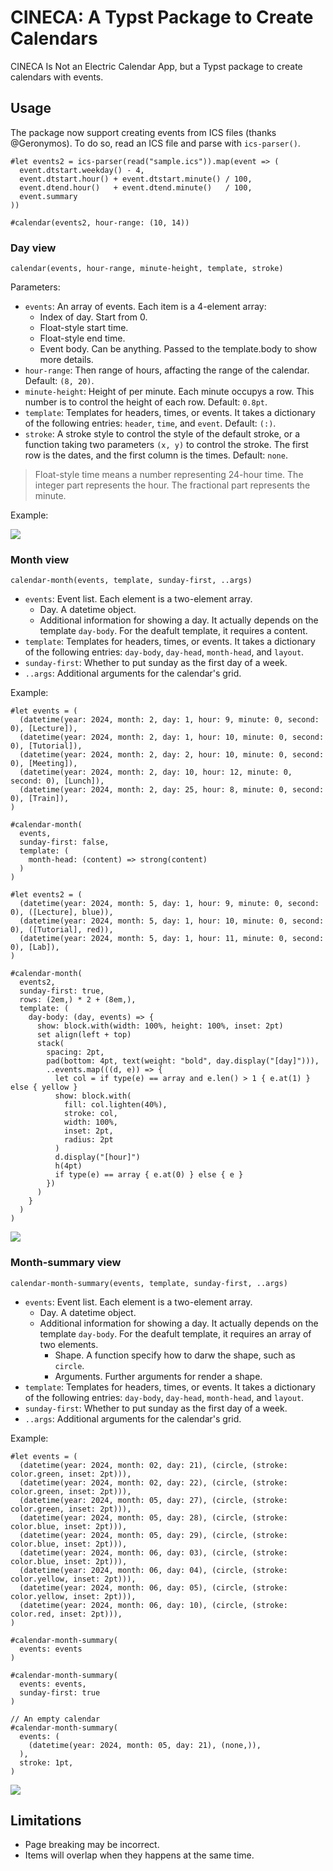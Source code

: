 # CINECA: A Typst Package to Create Calendars

CINECA Is Not an Electric Calendar App, but a Typst package to create calendars with events.

## Usage

The package now support creating events from ICS files (thanks @Geronymos).
To do so, read an ICS file and parse with `ics-parser()`.

```typst
#let events2 = ics-parser(read("sample.ics")).map(event => (
  event.dtstart.weekday() - 4, 
  event.dtstart.hour() + event.dtstart.minute() / 100,
  event.dtend.hour()   + event.dtend.minute()   / 100,
  event.summary
))

#calendar(events2, hour-range: (10, 14))
```

### Day view

`calendar(events, hour-range, minute-height, template, stroke)`

Parameters:

- `events`: An array of events. Each item is a 4-element array:
  - Index of day. Start from 0.
  - Float-style start time.
  - Float-style end time.
  - Event body. Can be anything. Passed to the template.body to show more details.
- `hour-range`: Then range of hours, affacting the range of the calendar. Default: `(8, 20)`.
- `minute-height`: Height of per minute. Each minute occupys a row. This number is to control the height of each row. Default: `0.8pt`.
- `template`: Templates for headers, times, or events. It takes a dictionary of the following entries: `header`, `time`, and `event`. Default: `(:)`.
- `stroke`: A stroke style to control the style of the default stroke, or a function taking two parameters `(x, y)` to control the stroke. The first row is the dates, and the first column is the times. Default: `none`.

> Float-style time means a number representing 24-hour time. The integer part represents the hour. The fractional part represents the minute.

Example:

![](./test/day-view.png)

### Month view

`calendar-month(events, template, sunday-first, ..args)`

- `events`: Event list. Each element is a two-element array.
  - Day. A datetime object.
  - Additional information for showing a day. It actually depends on the template `day-body`. For the deafult template, it requires a content.
- `template`: Templates for headers, times, or events. It takes a dictionary of the following entries: `day-body`, `day-head`, `month-head`, and `layout`.
- `sunday-first`: Whether to put sunday as the first day of a week.
- `..args`: Additional arguments for the calendar's grid.

Example:

```typst
#let events = (
  (datetime(year: 2024, month: 2, day: 1, hour: 9, minute: 0, second: 0), [Lecture]),
  (datetime(year: 2024, month: 2, day: 1, hour: 10, minute: 0, second: 0), [Tutorial]),
  (datetime(year: 2024, month: 2, day: 2, hour: 10, minute: 0, second: 0), [Meeting]),
  (datetime(year: 2024, month: 2, day: 10, hour: 12, minute: 0, second: 0), [Lunch]),
  (datetime(year: 2024, month: 2, day: 25, hour: 8, minute: 0, second: 0), [Train]),
)

#calendar-month(
  events,
  sunday-first: false,
  template: (
    month-head: (content) => strong(content)
  )
)
```

```typst
#let events2 = (
  (datetime(year: 2024, month: 5, day: 1, hour: 9, minute: 0, second: 0), ([Lecture], blue)),
  (datetime(year: 2024, month: 5, day: 1, hour: 10, minute: 0, second: 0), ([Tutorial], red)),
  (datetime(year: 2024, month: 5, day: 1, hour: 11, minute: 0, second: 0), [Lab]),
)

#calendar-month(
  events2,
  sunday-first: true,
  rows: (2em,) * 2 + (8em,),
  template: (
    day-body: (day, events) => {
      show: block.with(width: 100%, height: 100%, inset: 2pt)
      set align(left + top)
      stack(
        spacing: 2pt,
        pad(bottom: 4pt, text(weight: "bold", day.display("[day]"))),
        ..events.map(((d, e)) => {
          let col = if type(e) == array and e.len() > 1 { e.at(1) } else { yellow }
          show: block.with(
            fill: col.lighten(40%),
            stroke: col,
            width: 100%,
            inset: 2pt,
            radius: 2pt
          )
          d.display("[hour]")
          h(4pt)
          if type(e) == array { e.at(0) } else { e }
        })
      )
    }
  )
)
```

![](./test/month-view.png)

### Month-summary view

`calendar-month-summary(events, template, sunday-first, ..args)`

- `events`: Event list. Each element is a two-element array.
  - Day. A datetime object.
  - Additional information for showing a day. It actually depends on the template `day-body`. For the deafult template, it requires an array of two elements.
    - Shape. A function specify how to darw the shape, such as `circle`.
    - Arguments. Further arguments for render a shape.
- `template`: Templates for headers, times, or events. It takes a dictionary of the following entries: `day-body`, `day-head`, `month-head`, and `layout`.
- `sunday-first`: Whether to put sunday as the first day of a week.
- `..args`: Additional arguments for the calendar's grid.

Example:

```typst
#let events = (
  (datetime(year: 2024, month: 02, day: 21), (circle, (stroke: color.green, inset: 2pt))),
  (datetime(year: 2024, month: 02, day: 22), (circle, (stroke: color.green, inset: 2pt))),
  (datetime(year: 2024, month: 05, day: 27), (circle, (stroke: color.green, inset: 2pt))),
  (datetime(year: 2024, month: 05, day: 28), (circle, (stroke: color.blue, inset: 2pt))),
  (datetime(year: 2024, month: 05, day: 29), (circle, (stroke: color.blue, inset: 2pt))),
  (datetime(year: 2024, month: 06, day: 03), (circle, (stroke: color.blue, inset: 2pt))),
  (datetime(year: 2024, month: 06, day: 04), (circle, (stroke: color.yellow, inset: 2pt))),
  (datetime(year: 2024, month: 06, day: 05), (circle, (stroke: color.yellow, inset: 2pt))),
  (datetime(year: 2024, month: 06, day: 10), (circle, (stroke: color.red, inset: 2pt))),
)

#calendar-month-summary(
  events: events
)

#calendar-month-summary(
  events: events,
  sunday-first: true
)

// An empty calendar
#calendar-month-summary(
  events: (
    (datetime(year: 2024, month: 05, day: 21), (none,)),
  ),
  stroke: 1pt,
)
```

![](./test/month-summary.png)

## Limitations

- Page breaking may be incorrect.
- Items will overlap when they happens at the same time.
